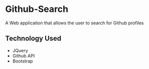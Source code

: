 # Github-Search

A Web application that allows the user to search for Github profiles

## Technology Used
- JQuery
- Github API
- Bootstrap

